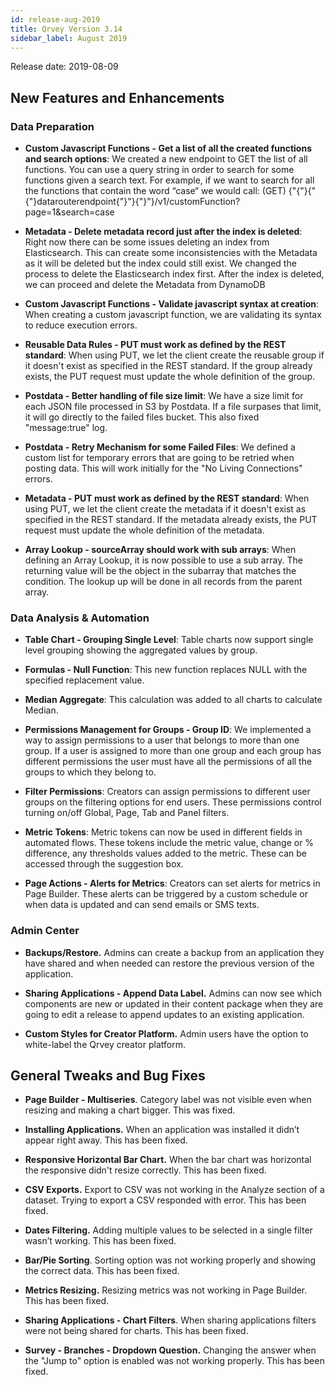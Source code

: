 ```yaml
---
id: release-aug-2019
title: Qrvey Version 3.14
sidebar_label: August 2019
---
```

<div style={{textAlign: "justify"}}>
Release date: 2019-08-09

## New Features and Enhancements

### Data Preparation

-   **Custom Javascript Functions - Get a list of all the created functions and search options**: We created a new endpoint to GET the list of all functions. You can use a query string in order to search for some functions given a search text. For example, if we want to search for all the functions that contain the word “case“ we would call:
    (GET) {"{"}{"{"}datarouterendpoint{"}"}{"}"}/v1/customFunction?page=1&search=case


-   **Metadata - Delete metadata record just after the index is deleted**: Right now there can be some issues deleting an index from Elasticsearch. This can create some inconsistencies with the Metadata as it will be deleted but the index could still exist. We changed the process to delete the Elasticsearch index first. After the index is deleted, we can proceed and delete the Metadata from DynamoDB


-   **Custom Javascript Functions - Validate javascript syntax at creation**: When creating a custom javascript function, we are validating its syntax to reduce execution errors.


-   **Reusable Data Rules - PUT must work as defined by the REST standard**: When using PUT, we let the client create the reusable group if it doesn't exist as specified in the REST standard. If the group already exists, the PUT request must update the whole definition of the group.


-   **Postdata - Better handling of file size limit**: We have a size limit for each JSON file processed in S3 by Postdata. If a file surpases that limit, it will go directly to the failed files bucket. This also fixed "message:true" log.


-   **Postdata - Retry Mechanism for some Failed Files**: We defined a custom list for temporary errors that are going to be retried when posting data. This will work initially for the "No Living Connections" errors.


-   **Metadata - PUT must work as defined by the REST standard**: When using PUT, we let the client create the metadata if it doesn't exist as specified in the REST standard. If the metadata already exists, the PUT request must update the whole definition of the metadata.


-   **Array Lookup - sourceArray should work with sub arrays**: When defining an Array Lookup, it is now possible to use a sub array. The returning value will be the object in the subarray that matches the condition. The lookup up will be done in all records from the parent array.

### Data Analysis & Automation

-   **Table Chart - Grouping Single Level**: Table charts now support single level grouping showing the aggregated values by group.


-   **Formulas - Null Function**: This new function replaces NULL with the specified replacement value.


-   **Median Aggregate**: This calculation was added to all charts to calculate Median.

-   **Permissions Management for Groups - Group ID**: We implemented a way to assign permissions to a user that belongs to more than one group. If a user is assigned to more than one group and each group has different permissions the user must have all the permissions of all the groups to which they belong to. 


-   **Filter Permissions**: Creators can assign permissions to different user groups on the filtering options for end users. These permissions control turning on/off Global, Page, Tab and Panel filters. 

-   **Metric Tokens**: Metric tokens can now be used in different fields in automated flows. These tokens include the metric value, change or % difference, any thresholds values added to the metric. These can be accessed through the suggestion box. 


-   **Page Actions - Alerts for Metrics**: Creators can set alerts for metrics in Page Builder. These alerts can be triggered by a custom schedule or when data is updated and can send emails or SMS texts.  

### Admin Center

-   **Backups/Restore.** Admins can create a backup from an application they have shared and when needed can restore the previous version of the application.  

-   **Sharing Applications - Append Data Label.** Admins can now see which components are new or updated in their content package when they are going to edit a release to append updates to an existing application.  

-   **Custom Styles for Creator Platform.** Admin users have the option to white-label the Qrvey creator platform. 

## General Tweaks and Bug Fixes

-   **Page Builder - Multiseries**. Category label was not visible even when resizing and making a chart bigger. This was fixed. 

-   **Installing Applications.** When an application was installed it didn’t appear right away. This has been fixed. 

-   **Responsive Horizontal Bar Chart.** When the bar chart was horizontal the responsive didn't resize correctly. This has been fixed. 

-   **CSV Exports.** Export to CSV was not working in the Analyze section of a dataset. Trying to export a CSV responded with error. This has been fixed. 

-   **Dates Filtering.** Adding multiple values to be selected in a single filter wasn’t working. This has been fixed. 

-   **Bar/Pie Sorting**. Sorting option was not working properly and showing the correct data. This has been fixed.

-   **Metrics Resizing.** Resizing metrics was not working in Page Builder. This has been fixed. 

-   **Sharing Applications - Chart Filters**. When sharing applications filters were not being shared for charts. This has been fixed. 

-   **Survey - Branches - Dropdown Question.** Changing the answer when the "Jump to" option is enabled was not working properly. This has been fixed.

</div>